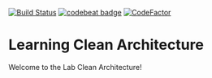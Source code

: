[![Build Status](https://travis-ci.org/MarcelloAndrade/school.svg?branch=master)](https://travis-ci.org/MarcelloAndrade/school)
<a href="https://codebeat.co/projects/github-com-marcelloandrade-school-master"><img alt="codebeat badge" src="https://codebeat.co/badges/c75870ac-cdad-48d4-8819-ef6e215bc7c6" /></a>
[![CodeFactor](https://www.codefactor.io/repository/github/marcelloandrade/school/badge)](https://www.codefactor.io/repository/github/marcelloandrade/school)

# Learning Clean Architecture

Welcome to the Lab Clean Architecture!
